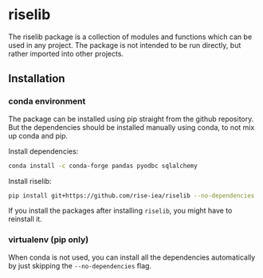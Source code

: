 # riselib

The riselib package is a collection of modules and functions which can be used in any project. The package is not intended to be run directly, but rather imported into other projects.

## Installation

### conda environment
The package can be installed using pip straight from the github repository. But the dependencies should be installed manually using conda, to not mix up conda and pip.

Install dependencies:
```bash
conda install -c conda-forge pandas pyodbc sqlalchemy
```

Install riselib:
```bash
pip install git+https://github.com/rise-iea/riselib --no-dependencies
```

If you install the packages after installing `riselib`, you might have to reinstall it.

### virtualenv (pip only)
When conda is not used, you can install all the dependencies automatically by just skipping the `--no-dependencies` flag.
